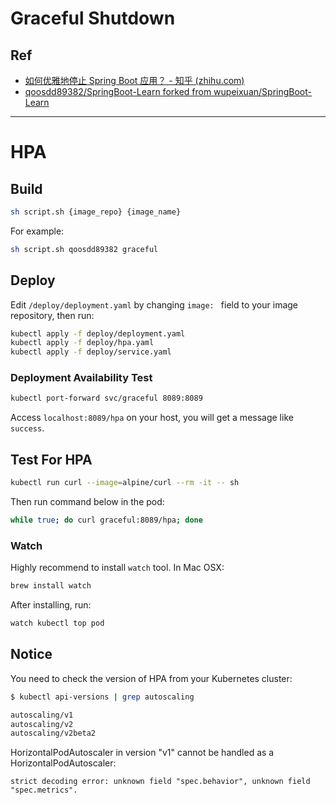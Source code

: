 
# Graceful Shutdown
## Ref

- [如何优雅地停止 Spring Boot 应用？ - 知乎 (zhihu.com)](https://zhuanlan.zhihu.com/p/143469078)
- [qoosdd89382/SpringBoot-Learn forked from wupeixuan/SpringBoot-Learn](https://github.com/qoosdd89382/SpringBoot-Learn/tree/master/graceful-shutdown)

---

# HPA
## Build

```bash
sh script.sh {image_repo} {image_name}
```

For example: 
```bash
sh script.sh qoosdd89382 graceful
```

## Deploy

Edit `/deploy/deployment.yaml` by changing `image: ` field to your image repository, then run:

```bash
kubectl apply -f deploy/deployment.yaml
kubectl apply -f deploy/hpa.yaml
kubectl apply -f deploy/service.yaml
```

### Deployment Availability Test

```bash
kubectl port-forward svc/graceful 8089:8089
```

Access `localhost:8089/hpa` on your host, you will get a message like `success`.

## Test For HPA

```bash
kubectl run curl --image=alpine/curl --rm -it -- sh 
```
Then run command below in the pod:
```bash
while true; do curl graceful:8089/hpa; done
```

### Watch

Highly recommend to install `watch` tool. In Mac OSX:
```bash
brew install watch
```

After installing, run:

```bash
watch kubectl top pod
```


## Notice

You need to check the version of HPA from your Kubernetes cluster:
```bash
$ kubectl api-versions | grep autoscaling                                                                                                                                                            ─╯

autoscaling/v1
autoscaling/v2
autoscaling/v2beta2
```

HorizontalPodAutoscaler in version "v1" cannot be handled as a HorizontalPodAutoscaler: 
```plantext
strict decoding error: unknown field "spec.behavior", unknown field "spec.metrics".
```